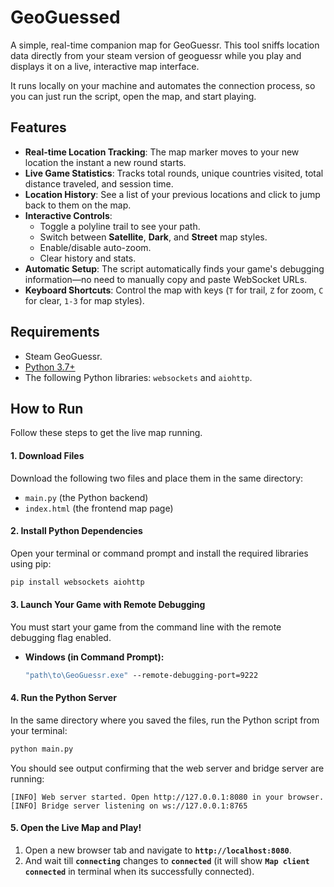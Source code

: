 # GeoGuessed

A simple, real-time companion map for GeoGuessr. This tool sniffs location data directly from your steam version of geoguessr while you play and displays it on a live, interactive map interface.

It runs locally on your machine and automates the connection process, so you can just run the script, open the map, and start playing.



## Features

-   **Real-time Location Tracking**: The map marker moves to your new location the instant a new round starts.
-   **Live Game Statistics**: Tracks total rounds, unique countries visited, total distance traveled, and session time.
-   **Location History**: See a list of your previous locations and click to jump back to them on the map.
-   **Interactive Controls**:
    -   Toggle a polyline trail to see your path.
    -   Switch between **Satellite**, **Dark**, and **Street** map styles.
    -   Enable/disable auto-zoom.
    -   Clear history and stats.
-   **Automatic Setup**: The script automatically finds your game's debugging information—no need to manually copy and paste WebSocket URLs.
-   **Keyboard Shortcuts**: Control the map with keys (`T` for trail, `Z` for zoom, `C` for clear, `1-3` for map styles).

## Requirements

-   Steam GeoGuessr.
-   [Python 3.7+](https://www.python.org/downloads/)
-   The following Python libraries: `websockets` and `aiohttp`.

## How to Run

Follow these steps to get the live map running.

#### 1. Download Files

Download the following two files and place them in the same directory:

-   `main.py` (the Python backend)
-   `index.html` (the frontend map page)

#### 2. Install Python Dependencies

Open your terminal or command prompt and install the required libraries using pip:

```bash
pip install websockets aiohttp
```

#### 3. Launch Your Game with Remote Debugging

You must start your game from the command line with the remote debugging flag enabled.

-   **Windows (in Command Prompt):**
    ```cmd
    "path\to\GeoGuessr.exe" --remote-debugging-port=9222
    ```

#### 4. Run the Python Server

In the same directory where you saved the files, run the Python script from your terminal:

```bash
python main.py
```

You should see output confirming that the web server and bridge server are running:

```
[INFO] Web server started. Open http://127.0.0.1:8080 in your browser.
[INFO] Bridge server listening on ws://127.0.0.1:8765
```

#### 5. Open the Live Map and Play!

1.  Open a new browser tab and navigate to **`http://localhost:8080`**.
2.  And wait till **`connecting`** changes to **`connected`** (it will show **`Map client connected`** in terminal when its successfully connected).
